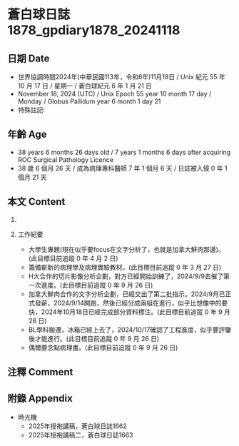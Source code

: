 [_metadata_:encoding]: - "utf-8"
[_metadata_:language]: - "zh-Hant-TW"
[_metadata_:fileformat]: - "markdown"
[_metadata_:MIME_type]: - "text/plain"
[_metadata_:markdown_version]: - "commonmark version 0.30"
[_metadata_:markdown_spec]: - "https://spec.commonmark.org/0.30/"

# 蒼白球日誌1878_gpdiary1878_20241118 #

## 日期 Date ##

* 世界協調時間2024年(中華民國113年，令和6年)11月18日 / Unix 紀元 55 年 10 月 17 日 / 星期一 / 蒼白球紀元 6 年 1 月 21 日
* November 18, 2024 (UTC) / Unix Epoch 55 year 10 month 17 day / Monday / Globus Pallidum year 6 month 1 day 21
* 特殊註記:

## 年齡 Age ##

* 38 years 6 months 26 days old / 7 years 1 months 6 days after acquiring ROC Surgical Pathology Licence
* 38 歲 6 個月 26 天 / 成為病理專科醫師 7 年 1 個月 6 天 / 日誌被入侵 0 年 1 個月 21 天

## 本文 Content ##

1. 

2. 工作紀要

    - 大學生專題(現在似乎要focus在文字分析了，也就是加拿大鮮肉那邊)。(此目標目前追蹤 0 年 4 月 2 日)
    - 籌備嶄新的病理學及病理實驗教材。(此目標目前追蹤 0 年 3 月 27 日)
    - H大合作的切片影像分析企劃，對方已經開始訓練了，2024/9/9去催了第一次進度。(此目標目前追蹤 0 年 9 月 26 日)
    - 加拿大鮮肉合作的文字分析企劃，已經交出了第二批指示。2024/9月已正式發薪，2024/9/14開跑，然後已經分成兩組在進行，似乎比想像中的要快，2024年10月18日已經完成部分資料標注。(此目標目前追蹤 0 年 9 月 26 日)
    - BL學科搬遷，冰箱已經上去了，2024/10/17確認了工程進度，似乎要評鑒後才能進行。(此目標目前追蹤 0 年 9 月 26 日)
    - 偶爾要念點病理書。(此目標目前追蹤 0 年 9 月 26 日)

## 注釋 Comment ##


## 附錄 Appendix ##

* 時光機
    - 2025年授袍講稿，蒼白球日誌1662
    - 2025年授袍講稿二，蒼白球日誌1663
